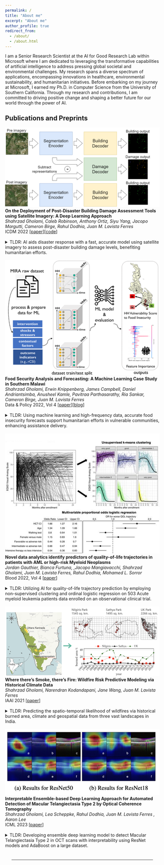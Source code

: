 ```yaml
---
permalink: /
title: "About me"
excerpt: "About me"
author_profile: true
redirect_from: 
  - /about/
  - /about.html
---
```


<head>
  <link rel="stylesheet" href="/assets/css/custom.css">
</head>

I am a Senior Research Scientist at the AI for Good Research Lab within Microsoft where I am dedicated to leveraging the transformative capabilities of artificial intelligence to address pressing global societal and environmental challenges. My research spans a diverse spectrum of applications, encompassing innovations in healthcare, environmental sustainability, and humanitarian initiatives. Before embarking on my journey at Microsoft, I earned my Ph.D. in Computer Science from the University of Southern California. Through my research and contributions, I am committed to driving positive change and shaping a better future for our world through the power of AI.

## Publications and Preprints
<div class="paper-image-text-pair">
<img class="paper-image" src="/images/building_damage-model_architecture.drawio (1).png" alt="damage-assessment">
<div class="paper-text">
  <b>On the Deployment of Post-Disaster Building Damage Assessment Tools using Satellite Imagery: A Deep Learning Approach</b>
  <br>
  <i>Shahrzad Gholami, Caleb Robinson, Anthony Ortiz, Siyu Yang, Jacopo Margutti, Cameron Birge, Rahul Dodhia, Juan M. Lavista Ferres</i>
  <br>
  ICDM 2022 [<a href="https://ieeexplore.ieee.org/document/10031100/">paper</a>][<a href="https://github.com/microsoft/building-damage-assessment-cnn-siamese">code</a>]
  <br><br>
  <div class="paper-short-summary">
	  <details>
		  <summary>TLDR: AI aids disaster response with a fast, accurate model using satellite imagery to assess post-disaster building damage levels, benefiting humanitarian efforts.</summary> 
		  Natural disasters frequency is growing globally. Every year 350 million people are affected and billions of dollars of damage is incurred. Providing timely and appropriate humanitarian interventions like shelters, medical aid, and food to affected communities are challenging problems. AI frameworks can help support existing efforts in solving these problems in various ways. In this study, we propose using high-resolution satellite imagery from before and after disasters to develop a convolutional neural network model for localizing buildings and scoring their damage level. We categorize damage to buildings into four levels, spanning from not damaged to destroyed, based on the xView2 dataset's scale. Due to the emergency nature of disaster response efforts, the value of automating damage assessment lies primarily in the inference speed, rather than accuracy. We show that our proposed solution works three times faster than the fastest xView2 challenge winning solution and over 50 times faster than the slowest first place solution, which indicates a significant improvement from an operational viewpoint. Our proposed model achieves a pixel-wise Fl score of 0.74 for the building localization and a pixel-wise harmonic Fl score of 0.6 for damage classification and uses a simpler architecture compared to other studies. Additionally, we develop a web-based visualizer that can display the before and after imagery along with the model's building damage predictions on a custom map. This study has been collaboratively conducted to empower a humanitarian organization as the stakeholder, that plans to deploy and assess the model along with the visualizer for their disaster response efforts in the field.
	  </details>
  </div>
</div>
</div>
<br>


<div class="paper-image-text-pair">
<img class="paper-image" src="/images/food-security-ML-workflow.png" alt="damage-assessment">
<div class="paper-text">
  <b>Food Security Analysis and Forecasting: A Machine Learning Case Study in Southern Malawi</b>
  <br>
  <i>Shahrzad Gholami, Erwin Knippenberg, James Campbell, Daniel Andriantsimba, Anusheel Kamle, Pavitraa Parthasarathy, Ria Sankar, Cameron Birge, Juan M. Lavista Ferres</i>
  <br>
  Data & Policy 2022, Vol 4 [<a href="https://www.cambridge.org/core/journals/data-and-policy/article/food-security-analysis-and-forecasting-a-machine-learning-case-study-in-southern-malawi/CA4DFA39526F318373259921C10D1C3F">paper</a>][<a href="https://medium.com/data-policy/forecasting-food-insecurity-levels-in-near-real-time-using-a-machine-learning-framework-24b553f70aca">blog</a>]
  <br><br>
  <div class="paper-short-summary">
	  <details>
		  <summary>TLDR: Using machine learning and high-frequency data, accurate food insecurity forecasts support humanitarian efforts in vulnerable communities, enhancing assistance delivery.</summary> 
		  Chronic food insecurity remains a challenge globally, exacerbated by climate change-driven shocks such as droughts and floods. Forecasting food insecurity levels and targeting vulnerable households is a priority for humanitarian programming to ensure timely delivery of assistance. In this study, we propose to harness a machine learning approach trained on high-frequency household survey data to infer the predictors of food insecurity and forecast household level outcomes in near real-time. Our empirical analyses leverage the Measurement Indicators for Resilience Analysis (MIRA) data collection protocol implemented by Catholic Relief Services (CRS) in southern Malawi, a series of sentinel sites collecting household data monthly. When focusing on predictors of community-level vulnerability, we show that a random forest model outperforms other algorithms and that location and self-reported welfare are the best predictors of food insecurity. We also show performance results across several neural networks and classical models for various data modeling scenarios to forecast food security. We pose that problem as binary classification via dichotomization of the food security score based on two different thresholds, which results in two different positive class to negative class ratios. Our best performing model has an F1 of 81% and an accuracy of 83% in predicting food security outcomes when the outcome is dichotomized based on threshold 16 and predictor features consist of historical food security score along with 20 variables selected by artificial intelligence explainability frameworks. These results showcase the value of combining high-frequency sentinel site data with machine learning algorithms to predict future food insecurity outcomes.
	  </details>
  </div>
</div>
</div>
<br>


<div class="paper-image-text-pair">
<img class="paper-image" src="/images/blood_QOL_trajectory.png" alt="damage-assessment">
<div class="paper-text">
  <b>Novel data analytics identify predictors of quality-of-life trajectories in patients with AML or high-risk Myeloid Neoplasms</b>
  <br>
  <i>Jordan Gauthier, Bianca Furtuna, ,Jacopo Mangiavacchi, Shahrzad Gholami, Juan M. Lavista Ferres, Rahul Dodhia, Mohamed L. Sorror</i>
  <br>
  Blood 2022, Vol 4 [<a href="https://ashpublications.org/blood/article/140/Supplement%201/5254/491544/Novel-Data-Analytics-Identify-Predictors-of">paper</a>]
  <br><br>
  <div class="paper-short-summary">
	  <details>
		  <summary>TLDR: Utilizing AI for quality-of-life trajectory prediction by employing non-supervised clustering and ordinal logistic regression on 503 Acute myeloid leukemia patients data enrolled on an observational clinical trial.</summary> 
		  Acute myeloid leukemia (AML) remains fatal in most patients (pts) with a 5-year survival probability of approximately 30% (less than 10% in pts aged 65 or older). Beyond survival, quality of life (QOL) can be significantly impaired by both disease and treatment-related factors. There is an urgent need to both characterize and identify factors predictive of QOL trajectories. Leveraging prospective data from 503 pts enrolled on an observational clinical trial, we implemented a novel statistical approach using non-supervised longitudinal clustering and ordinal logistic regression. We successfully identified: i) distinct QOL trajectories, ii) baseline factors independently associated with QOL trajectories.
	  </details>
  </div>
</div>
</div>
<br>


<div class="paper-image-text-pair">
<img class="paper-image" src="/images/wildfire-image.png" alt="damage-assessment">
<div class="paper-text">
  <b>Where there’s Smoke, there’s Fire: Wildfire Risk Predictive Modeling via Historical Climate Data</b>
  <br>
  <i>Shahrzad Gholami, Narendran Kodandapani, Jane Wang, Juan M. Lavista Ferres</i>
  <br>
  IAAI 2021 [<a href="https://ojs.aaai.org/index.php/AAAI/article/view/17797">paper</a>]
  <br><br>
  <div class="paper-short-summary">
	  <details>
		  <summary>TLDR: Predicting the spatio-temporal likelihood of wildfires via historical burned area, climate and geospatial data from three vast landscapes in India.</summary> 
		  Wildfire is a growing global crisis with devastating consequences. Uncontrolled wildfires take away human lives, destroy millions of animals and trees, degrade the air quality, impact the biodiversity of the planet and cause substantial economic costs. It is incredibly challenging to predict the spatio-temporal likelihood of wildfires based on historical data, due to their stochastic nature. Crucially though, the accurate and reliable prediction of wildfires can help the stakeholders and decision-makers take timely, strategic and effective actions to prevent, detect and suppress the wildfires before they become unmanageable. Unfortunately, most previous studies developed predictive models that suffer from some shortcomings: (i) in the evaluation phase, they do not take the temporal aspects into account precisely and they assume the independent and identically distributed random variables; (ii) they do not evaluate their approaches comprehensively, thus it is not clear if their proposed predictions and selected models remain reliable across different locations and years for practical deployment; and (iii) for the supervised learning models, they use predictor features and fire observations from the same time step in the training phase, which makes the inference task infeasible for future fire prediction. In this paper, we revisit the wildfire predictive modeling, explore the inherent challenges from a practical perspective and evaluate our modeling approach comprehensively via historical burned area, climate and geospatial data from three vast landscapes in India.
	  </details>
  </div>
</div>
</div>
<br>


<div class="paper-image-text-pair">
<img class="paper-image" src="/images/mactel-short-paper.png" alt="damage-assessment">
<div class="paper-text">
  <b>Interpretable Ensemble-based Deep Learning Approach for Automated Detection of Macular Telangiectasia Type 2 by Optical Coherence Tomography</b>
  <br>
  <i>Shahrzad Gholami, Lea Scheppke, Rahul Dodhia, Juan M. Lavista Ferres , Aaron Lee</i>
  <br>
  ICML 2023 [<a href="https://openreview.net/pdf?id=amUYiXO9u0">paper</a>]
  <br><br>
  <div class="paper-short-summary">
	  <details>
		  <summary>TLDR: Developing ensemble deep learning model to detect Macular Telangiectasia Type 2 in OCT scans with interpretability using ResNet models and AdaBoost on a large dataset.</summary> 
		  We present an ensemble-based approach using deep learning models for the accurate and interpretable detection of Macular Telangiectasia Type 2 (MacTel) from a large dataset of Optical Coherence Tomography (OCT) scans. Leveraging data from the MacTel Project by the Lowy Medical Research Institute and the University of Washington, our dataset consists of 5200 OCT scans from 780 MacTel patients and 1820 non-MacTel patients. Employing ResNet18 and ResNet50 architectures as supervised learning models along with the AdaBoost algorithm, we predict the presence of MacTel in patients and reflect on interpretability based on the Grad-CAM technique to identify critical regions in OCT images influencing the models’ predictions. We propose building weak learners for the AdaBoost ensemble by not only varying the architecture but also varying amounts of labeled data available for training neural networks to improve the accuracy and interpretability. Our study contributes to interpretable machine learning in healthcare, showcasing the efficacy of ensemble techniques for accurate and interpretable detection of rare retinal diseases like MacTel.
	  </details>
  </div>
</div>
</div>
<br>

<hr style="margin: 1.5em">
